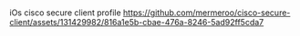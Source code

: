 #

iOs  cisco secure client profile
https://github.com/mermeroo/cisco-secure-client/assets/131429982/816a1e5b-cbae-476a-8246-5ad92ff5cda7

